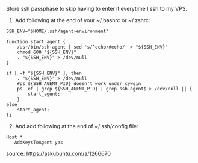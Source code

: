 Store ssh passphase to skip having to enter it everytime I ssh to my VPS.

1.  Add following at the end of your ~/.bashrc or ~/.zshrc:

```
SSH_ENV="$HOME/.ssh/agent-environment"

function start_agent {
    /usr/bin/ssh-agent | sed 's/^echo/#echo/' > "${SSH_ENV}"
    chmod 600 "${SSH_ENV}"
    . "${SSH_ENV}" > /dev/null
}

if [ -f "${SSH_ENV}" ]; then
    . "${SSH_ENV}" > /dev/null
    #ps ${SSH_AGENT_PID} doesn't work under cywgin
    ps -ef | grep ${SSH_AGENT_PID} | grep ssh-agent$ > /dev/null || {
        start_agent;
    }
else
    start_agent;
fi
```

2. And add following at the end of ~/.ssh/config file:

```
Host *
   AddKeysToAgent yes
```

source: https://askubuntu.com/a/1266670
